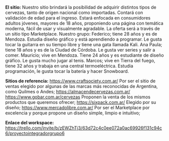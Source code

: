 **El sitio:**
Nuestro sitio brindará la posibilidad de adquirir distintos tipos de cervezas, tanto de origen nacional como importadas. Contará con validación de edad para el ingreso.
Estará enfocada en consumidores adultos jóvenes, mayores de 18 años, proponiendo una página con temática moderna, fácil de usar y visualmente agradable.
La oferta será a través de un sitio tipo Marketplace.
Nuestro grupo:
Federico; tiene 28 años y es de Mendoza. Estudia diseño gráfico y está aprendiendo a programar. Le gusta tocar la guitarra en su tiempo libre y tiene una gata llamada Kali.
Ana Paula; tiene 18 años y es de la Ciudad de Córdoba. Le gusta ver series y salir a comer.
Mauricio; vive en Mendoza. Tiene 24 años y es estudiante de diseño gráfico. Le gusta mucho jugar al tenis.
Marcos; vive en Tierra del fuego, tiene 32 años y trabaja en una central termoeléctrica. Estudia programación, le gusta tocar la batería y hacer Snowboard.

**Sitios de referencia:**
https://www.craftsociety.com.ar/
Por ser el sitio de ventas elegido por algunas de las marcas más reconocidas de Argentina, como Quilmes o Andes;
https://almacendecervezas.com.ar/
https://www.gobar.com.ar/cervezas
Proponen la venta de los mismos productos que queremos ofrecer;
https://sixpack.com.ar/
Elegido por su diseño;
https://www.mercadolibre.com.ar/
Por ser el Marketplace por excelencia y porque propone un diseño simple, limpio e intuitivo;

**Enlace del workspace:**
https://trello.com/invite/b/zEWZhTj3/63d72c4c0ee072a0ac69926f131c94c6/proyectointegradorgrupo6
